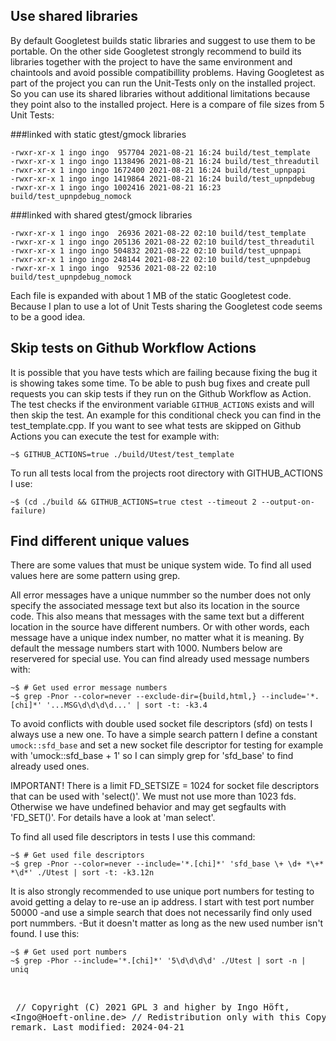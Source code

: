## Use shared libraries
By default Googletest builds static libraries and suggest to use them to be
portable. On the other side Googletest strongly recommend to build its
libraries together with the project to have the same environment and chaintools
and avoid possible compatibillity problems. Having Googletest as part of the
project you can run the Unit-Tests only on the installed project. So you can
use its shared libraries without additional limitations because they point also
to the installed project. Here is a compare of file sizes from 5 Unit Tests:

###linked with static gtest/gmock libraries

    -rwxr-xr-x 1 ingo ingo  957704 2021-08-21 16:24 build/test_template
    -rwxr-xr-x 1 ingo ingo 1138496 2021-08-21 16:24 build/test_threadutil
    -rwxr-xr-x 1 ingo ingo 1672400 2021-08-21 16:24 build/test_upnpapi
    -rwxr-xr-x 1 ingo ingo 1419864 2021-08-21 16:24 build/test_upnpdebug
    -rwxr-xr-x 1 ingo ingo 1002416 2021-08-21 16:23 build/test_upnpdebug_nomock

###linked with shared gtest/gmock libraries

    -rwxr-xr-x 1 ingo ingo  26936 2021-08-22 02:10 build/test_template
    -rwxr-xr-x 1 ingo ingo 205136 2021-08-22 02:10 build/test_threadutil
    -rwxr-xr-x 1 ingo ingo 504832 2021-08-22 02:10 build/test_upnpapi
    -rwxr-xr-x 1 ingo ingo 248144 2021-08-22 02:10 build/test_upnpdebug
    -rwxr-xr-x 1 ingo ingo  92536 2021-08-22 02:10 build/test_upnpdebug_nomock

Each file is expanded with about 1 MB of the static Googletest code. Because I
plan to use a lot of Unit Tests sharing the Googletest code seems to be a good
idea.

## Skip tests on Github Workflow Actions
It is possible that you have tests which are failing because fixing the bug it
is showing takes some time. To be able to push bug fixes and create pull
requests you can skip tests if they run on the Github Workflow as Action. The
test checks if the environment variable `GITHUB_ACTIONS` exists and will then
skip the test. An example for this conditional check you can find in the
test_template.cpp. If you want to see what tests are skipped on Github Actions
you can execute the test for example with:

    ~$ GITHUB_ACTIONS=true ./build/Utest/test_template

To run all tests local from the projects root directory with GITHUB_ACTIONS I use:

    ~$ (cd ./build && GITHUB_ACTIONS=true ctest --timeout 2 --output-on-failure)

## Find different unique values
There are some values that must be unique system wide. To find all used values
here are some pattern using grep.

All error messages have a unique nummber so the number does not only specify
the associated message text but also its location in the source code. This also
means that messages with the same text but a different location in the source
have different numbers. Or with other words, each message have a unique index
number, no matter what it is meaning. By default the message numbers start with
1000. Numbers below are reservered for special use. You can find already used
message numbers with:

    ~$ # Get used error message numbers
    ~$ grep -Pnor --color=never --exclude-dir={build,html,} --include='*.[chi]*' '...MSG\d\d\d\d...' | sort -t: -k3.4

To avoid conflicts with double used socket file descriptors (sfd) on tests I
always use a new one. To have a simple search pattern I define a constant
`umock::sfd_base` and set a new socket file descriptor for testing for example
with 'umock::sfd_base + 1' so I can simply grep for 'sfd_base' to find already
used ones.

IMPORTANT! There is a limit FD_SETSIZE = 1024 for socket file descriptors
that can be used with 'select()'. We must not use more than 1023 fds.
Otherwise we have undefined behavior and may get segfaults with 'FD_SET()'.
For details have a look at 'man select'.

To find all used file descriptors in tests I use this command:

    ~$ # Get used file descriptors
    ~$ grep -Pnor --color=never --include='*.[chi]*' 'sfd_base \+ \d+ *\+* *\d*' ./Utest | sort -t: -k3.12n

It is also strongly recommended to use unique port numbers for testing to avoid
getting a delay to re-use an ip address. I start with test port number 50000
-and use a simple search that does not necessarily find only used port nummbers.
-But it doesn't matter as long as the new used number isn't found. I use this:

    ~$ # Get used port numbers
    ~$ grep -Phor --include='*.[chi]*' '5\d\d\d\d' ./Utest | sort -n | uniq

<br /><pre>
// Copyright (C) 2021 GPL 3 and higher by Ingo Höft,  &#60;Ingo&#64;Hoeft-online.de&#62;
// Redistribution only with this Copyright remark. Last modified: 2024-04-21
</pre>
